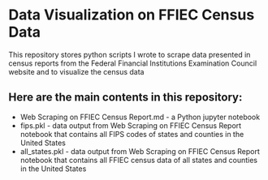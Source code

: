 # Data Visualization on FFIEC Census Data

This repository stores python scripts I wrote to scrape data presented in census reports from the Federal Financial Institutions Examination Council website and to visualize the census data

## Here are the main contents in this repository:
* Web Scraping on FFIEC Census Report.md - a Python jupyter notebook
* fips.pkl - data output from Web Scraping on FFIEC Census Report notebook that contains all FIPS codes of states and counties in the United States
* all_states.pkl - data output from Web Scraping on FFIEC Census Report notebook that contains all FFIEC census data of all states and counties in the United States

